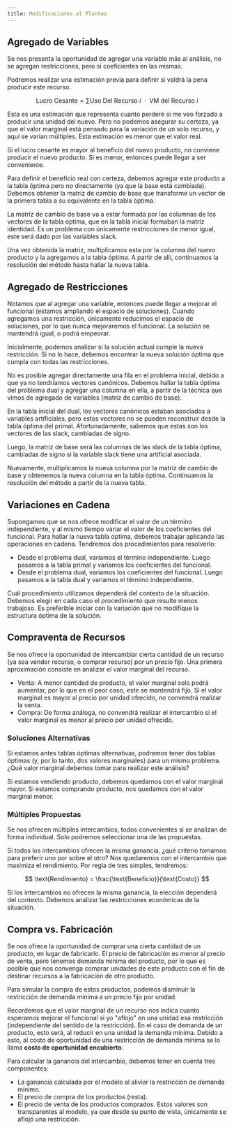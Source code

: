 ```yaml
---
title: Modificaciones al Planteo
---
```


## Agregado de Variables

Se nos presenta la oportunidad de agregar una variable más al análisis, no se agregan restricciones, pero sí coeficientes en las mismas.

Podremos realizar una estimación previa para definir si valdrá la pena producir este recurso.

$$
\text{Lucro Cesante} = \sum \text{Uso Del Recurso $i$ $\cdot$ VM del Recurso $i$}
$$

Esta es una estimación que representa cuanto perderé si me veo forzado a producir una unidad del nuevo. Pero no podemos asegurar su certeza, ya que el valor marginal está pensado para la variación de un solo recurso, y aquí se varían múltiples. Esta estimación es menor que el valor real.

Si el lucro cesante es mayor al beneficio del nuevo producto, no conviene producir el nuevo producto. Si es menor, entonces puede llegar a ser conveniente.

Para definir el beneficio real con certeza, debemos agregar este producto a la tabla óptima pero no directamente (ya que la base está cambiada). Debemos obtener la matriz de cambio de base que transforme un vector de la primera tabla a su equivalente en la tabla óptima.

La matriz de cambio de base va a estar formada por las columnas de los vectores de la tabla óptima, que en la tabla inicial formaban la matriz identidad. Es un problema con únicamente restricciones de menor igual, este será dado por las variables slack.

Una vez obtenida la matriz, multiplicamos esta por la columna del nuevo producto y la agregamos a la tabla óptima. A partir de allí, continuamos la resolución del método hasta hallar la nueva tabla.

## Agregado de Restricciones

Notamos que al agregar una variable, entonces puede llegar a mejorar el funcional (estamos ampliando el espacio de soluciones). Cuando agregamos una restricción, únicamente reducimos el espacio de soluciones, por lo que nunca mejoraremos el funcional. La solución se mantendrá igual, o podrá empeorar.

Inicialmente, podemos analizar si la solución actual cumple la nueva restricción. Si no lo hace, debemos encontrar la nueva solución óptima que cumpla con todas las restricciones.

No es posible agregar directamente una fila en el problema inicial, debido a que ya no tendríamos vectores canónicos. Debemos hallar la tabla óptima del problema dual y agregar una columna en ella, a partir de la técnica que vimos de agregado de variables (matriz de cambio de base).

En la tabla inicial del dual, los vectores canónicos estaban asociados a variables artificiales, pero estos vectores no se pueden reconstruir desde la tabla óptima del primal. Afortunadamente, sabemos que estas son los vectores de las slack, cambiadas de signo.

Luego, la matriz de base será las columnas de las slack de la tabla óptima, cambiadas de signo si la variable slack tiene una artificial asociada.

Nuevamente, multiplicamos la nueva columna por la matriz de cambio de base y obtenemos la nueva columna en la tabla óptima. Continuamos la resolución del método a partir de la nueva tabla.

## Variaciones en Cadena

Supongamos que se nos ofrece modificar el valor de un término independiente, y al mismo tiempo variar el valor de los coeficientes del funcional. Para hallar la nueva tabla óptima, debemos trabajar aplicando las operaciones en cadena. Tendremos dos procedimientos para resolverlo:

- Desde el problema dual, variamos el término independiente. Luego pasamos a la tabla primal y variamos los coeficientes del funcional.
- Desde el problema dual, variamos los coeficientes del funcional. Luego pasamos a la tabla dual y variamos el término independiente.

Cuál procedimiento utilizamos dependerá del contexto de la situación. Debemos elegir en cada caso el procedimiento que resulte menos trabajoso. Es preferible iniciar con la variación que no modifique la estructura óptima de la solución.

## Compraventa de Recursos

Se nos ofrece la oportunidad de intercambiar cierta cantidad de un recurso (ya sea vender recurso, o comprar recurso) por un precio fijo. Una primera aproximación consiste en analizar el valor marginal del recurso.

- Venta: A menor cantidad de producto, el valor marginal solo podrá aumentar, por lo que en el peor caso, este se mantendrá fijo. Si el valor marginal es mayor al precio por unidad ofrecido, no convendrá realizar la venta.
- Compra: De forma análoga, no convendrá realizar el intercambio si el valor marginal es menor al precio por unidad ofrecido.

### Soluciones Alternativas

Si estamos antes tablas óptimas alternativas, podremos tener dos tablas óptimas (y, por lo tanto, dos valores marginales) para un mismo problema. ¿Qué valor marginal debemos tomar para realizar este análisis?

Si estamos vendiendo producto, debemos quedarnos con el valor marginal mayor. Si estamos comprando producto, nos quedamos con el valor marginal menor.

### Múltiples Propuestas

Se nos ofrecen múltiples intercambios, todos convenientes si se analizan de forma individual. Solo podremos seleccionar una de las propuestas.

Si todos los intercambios ofrecen la misma ganancia, ¿qué criterio tomamos para preferir uno por sobre el otro? Nos quedaremos con el intercambio que maximiza el rendimiento. Por regla de tres simples, tendremos:

$$
\text{Rendimiento} = \frac{\text{Beneficio}}{\text{Costo}}
$$

Si los intercambios no ofrecen la misma ganancia, la elección dependerá del contexto. Debemos analizar las restricciones económicas de la situación.

## Compra vs. Fabricación

Se nos ofrece la oportunidad de comprar una cierta cantidad de un producto, en lugar de fabricarlo. El precio de fabricación es menor al precio de venta, pero tenemos demanda mínima del producto, por lo que es posible que nos convenga comprar unidades de este producto con el fin de destinar recursos a la fabricación de otro producto.

Para simular la compra de estos productos, podemos disminuir la restricción de demanda mínima a un precio fijo por unidad.

Recordemos que el valor marginal de un recurso nos indica cuanto esperamos mejorar el funcional si yo "aflojo" en una unidad esa restricción (independiente del sentido de la restricción). En el caso de demanda de un producto, esto será, al reducir en una unidad la demanda mínima. Debido a esto, al costo de oportunidad de una restricción de demanda mínima se lo llama **costo de oportunidad encubierto**.

Para calcular la ganancia del intercambio, debemos tener en cuenta tres componentes:

- La ganancia calculada por el modelo al aliviar la restricción de demanda mínimo.
- El precio de compra de los productos (resta).
- El precio de venta de los productos comprados. Estos valores son transparentes al modelo, ya que desde su punto de vista, únicamente se aflojó una restricción.

